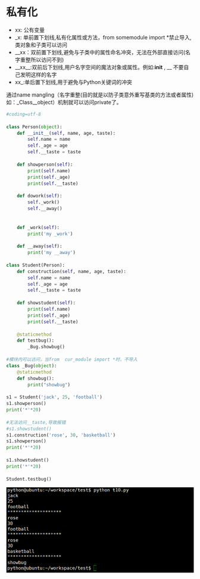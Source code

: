 # 私有化

+ xx: 公有变量
+ _x: 单前置下划线,私有化属性或方法，from somemodule import *禁止导入,类对象和子类可以访问
+ __xx：双前置下划线,避免与子类中的属性命名冲突，无法在外部直接访问(名字重整所以访问不到)
+ \_\_xx\_\_:双前后下划线,用户名字空间的魔法对象或属性。例如:__init__ , __
不要自己发明这样的名字
+ xx_:单后置下划线,用于避免与Python关键词的冲突

通过name mangling（名字重整(目的就是以防子类意外重写基类的方法或者属性)如：_Class__object）机制就可以访问private了。

```python
#coding=utf-8

class Person(object):
    def __init__(self, name, age, taste):
        self.name = name
        self._age = age 
        self.__taste = taste

    def showperson(self):
        print(self.name)
        print(self._age)
        print(self.__taste)

    def dowork(self):
        self._work()
        self.__away()


    def _work(self):
        print('my _work')

    def __away(self):
        print('my __away')

class Student(Person):
    def construction(self, name, age, taste):
        self.name = name
        self._age = age 
        self.__taste = taste

    def showstudent(self):
        print(self.name)
        print(self._age)
        print(self.__taste)

    @staticmethod
    def testbug():
        _Bug.showbug()

#模块内可以访问，当from  cur_module import *时，不导入
class _Bug(object):
    @staticmethod
    def showbug():
        print("showbug")

s1 = Student('jack', 25, 'football')
s1.showperson()
print('*'*20)

#无法访问__taste,导致报错
#s1.showstudent() 
s1.construction('rose', 30, 'basketball')
s1.showperson()
print('*'*20)

s1.showstudent()
print('*'*20)

Student.testbug()
```
![私有变量](../media/private.png)
